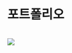 <h1>포트폴리오</h1>


<!-- <a href="https://rjhee.github.io/prontend-portfolio/"> 👉🏼 완성작 보러가기</a> -->
<br>
<img src="https://user-images.githubusercontent.com/87287296/138630972-dd1a68a7-dd6a-404e-871d-4d36ea0f95a4.gif">
